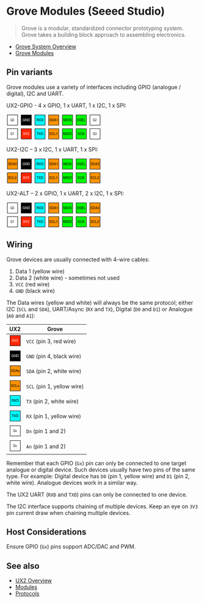 # Grove Modules (Seeed Studio)

> Grove is a modular, standardized connector prototyping system. Grove takes a building block approach to assembling electronics.

* [Grove System Overview](http://wiki.seeed.cc/Grove_System/)
* [Grove Modules](https://www.seeedstudio.com/category/Grove-c-1003.html)

## Pin variants

Grove modules use a variety of interfaces including GPIO (analogue / digital), I2C and UART.

UX2-GPIO - 4 x GPIO, 1 x UART, 1 x I2C, 1 x SPI:

![UX2-GPIO](../../img/ux2-gpio.png)

UX2-I2C – 3 x I2C, 1 x UART, 1 x SPI:

![UX2-I2C](../../img/ux2-i2c.png)

UX2-ALT – 2 x GPIO, 1 x UART, 2 x I2C, 1 x SPI:

![UX2-ALT](../../img/ux2-alt.png)

## Wiring

Grove devices are usually connected with 4-wire cables:

1. Data 1 (yellow wire)
2. Data 2 (white wire) - sometimes not used
3. `VCC` (red wire)
4. `GND` (black wire)

The Data wires (yellow and white) will always be the same protocol; either I2C (`SCL` and `SDA`), UART/Async (`RX` and `TX`), Digital (`D0` and `D1`) or Analogue (`A0` and `A1`):

| UX2                          | Grove                      |
| ---------------------------- | -------------------------- |
| ![3V3](../../pin/3v3.png)    | `VCC` (pin 3, red wire)    |
| ![GND](../../pin/gnd.png)    | `GND` (pin 4, black wire)  |
| ![SDAx](../../pin/sda.png)   | `SDA` (pin 2, white wire)  |
| ![SCLx](../../pin/scl.png)   | `SCL` (pin 1, yellow wire) |
| ![RXD](../../pin/rxd.png)    | `TX`  (pin 2, white wire)  |
| ![TXD](../../pin/txd.png)    | `RX`  (pin 1, yellow wire) |
| ![Gx](../../pin/g.png)       | `Dn`  (pin 1 and 2)        |
| ![Gx](../../pin/g.png)       | `An`  (pin 1 and 2)        |

Remember that each GPIO (`Gx`) pin can only be connected to one target analogue or digital device. Such devices usually have two pins of the same type. For example: Digital device has `D0` (pin 1, yellow wire) and `D1` (pin 2, white wire). Analogue devices work in a similar way.

The UX2 UART (`RXD` and `TXD`) pins can only be connected to one device.

The I2C interface supports chaining of multiple devices. Keep an eye on `3V3` pin current draw when chaining multiple devices.

## Host Considerations

Ensure GPIO (`Gx`) pins support ADC/DAC and PWM.

## See also

* [UX2 Overview](../../README.md)
* [Modules](../README.md)
* [Protocols](../../protocols/README.md)
